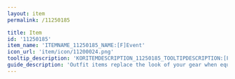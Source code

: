 ```yaml
---
layout: item
permalink: /11250185

title: Item
id: '11250185'
item_name: 'ITEMNAME_11250185_NAME:[F]Event'
icon_url: 'item/icon/11200024.png'
tooltip_description: 'KORITEMDESCRIPTION_11250185_TOOLTIPDESCRIPTION:[F]Event'
guide_description: 'Outfit items replace the look of your gear when equipped.'
---
```

